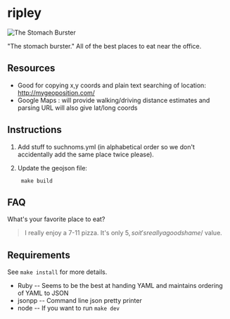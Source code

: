 ripley
======
![The Stomach Burster](http://img.gawkerassets.com/img/193wi15clx5irjpg/ku-xlarge.jpg)

"The stomach burster." All of the best places to eat near the office.

Resources
---------

- Good for copying x,y coords and plain text searching of location: http://mygeoposition.com/
- Google Maps : will provide walking/driving distance estimates and parsing URL will also give lat/long coords

Instructions
------------

1. Add stuff to suchnoms.yml (in alphabetical order so we don't accidentally
   add the same place twice please).
2. Update the geojson file:

        make build

FAQ
---

What's your favorite place to eat?

> I really enjoy a 7-11 pizza. It's only $5, so it's really a good shame/$
> value.


Requirements
------------

See `make install` for more details.

- Ruby -- Seems to be the best at handing YAML and maintains ordering of YAML to JSON
- jsonpp -- Command line json pretty printer
- node -- If you want to run `make dev`
